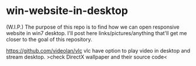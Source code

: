 # win-website-in-desktop
(W.I.P.) The purpose of this repo is to find how we can open responsive website in win7 desktop.
I'll post here links/pictures/anything that'll get me closer to the goal of this repository.


https://github.com/videolan/vlc vlc have option to play video in desktop and stream desktop. >check DirectX wallpaper and their source code<
